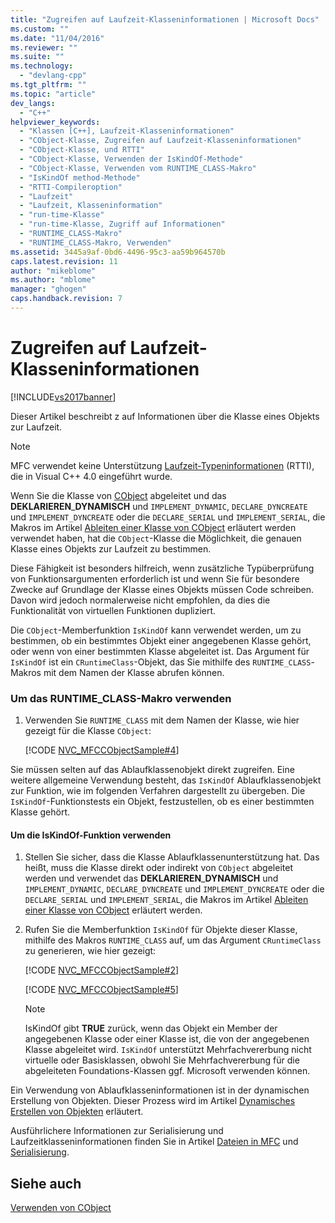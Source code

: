 ```yaml
---
title: "Zugreifen auf Laufzeit-Klasseninformationen | Microsoft Docs"
ms.custom: ""
ms.date: "11/04/2016"
ms.reviewer: ""
ms.suite: ""
ms.technology: 
  - "devlang-cpp"
ms.tgt_pltfrm: ""
ms.topic: "article"
dev_langs: 
  - "C++"
helpviewer_keywords: 
  - "Klassen [C++], Laufzeit-Klasseninformationen"
  - "CObject-Klasse, Zugreifen auf Laufzeit-Klasseninformationen"
  - "CObject-Klasse, und RTTI"
  - "CObject-Klasse, Verwenden der IsKindOf-Methode"
  - "CObject-Klasse, Verwenden vom RUNTIME_CLASS-Makro"
  - "IsKindOf method-Methode"
  - "RTTI-Compileroption"
  - "Laufzeit"
  - "Laufzeit, Klasseninformation"
  - "run-time-Klasse"
  - "run-time-Klasse, Zugriff auf Informationen"
  - "RUNTIME_CLASS-Makro"
  - "RUNTIME_CLASS-Makro, Verwenden"
ms.assetid: 3445a9af-0bd6-4496-95c3-aa59b964570b
caps.latest.revision: 11
author: "mikeblome"
ms.author: "mblome"
manager: "ghogen"
caps.handback.revision: 7
---
```

# Zugreifen auf Laufzeit-Klasseninformationen
[!INCLUDE[vs2017banner](../assembler/inline/includes/vs2017banner.md)]

Dieser Artikel beschreibt z auf Informationen über die Klasse eines Objekts zur Laufzeit.  
  
> [!NOTE]
>  MFC verwendet keine Unterstützung [Laufzeit\-Typeninformationen](../cpp/run-time-type-information.md) \(RTTI\), die in Visual C\+\+ 4.0 eingeführt wurde.  
  
 Wenn Sie die Klasse von [CObject](../mfc/reference/cobject-class.md) abgeleitet und das **DEKLARIEREN**\_**DYNAMISCH** und `IMPLEMENT_DYNAMIC`, `DECLARE_DYNCREATE` und `IMPLEMENT_DYNCREATE` oder die `DECLARE_SERIAL` und `IMPLEMENT_SERIAL`, die Makros im Artikel [Ableiten einer Klasse von CObject](../mfc/deriving-a-class-from-cobject.md) erläutert werden verwendet haben, hat die `CObject`\-Klasse die Möglichkeit, die genauen Klasse eines Objekts zur Laufzeit zu bestimmen.  
  
 Diese Fähigkeit ist besonders hilfreich, wenn zusätzliche Typüberprüfung von Funktionsargumenten erforderlich ist und wenn Sie für besondere Zwecke auf Grundlage der Klasse eines Objekts müssen Code schreiben.  Davon wird jedoch normalerweise nicht empfohlen, da dies die Funktionalität von virtuellen Funktionen dupliziert.  
  
 Die `CObject`\-Memberfunktion `IsKindOf` kann verwendet werden, um zu bestimmen, ob ein bestimmtes Objekt einer angegebenen Klasse gehört, oder wenn von einer bestimmten Klasse abgeleitet ist.  Das Argument für `IsKindOf` ist ein `CRuntimeClass`\-Objekt, das Sie mithilfe des `RUNTIME_CLASS`\-Makros mit dem Namen der Klasse abrufen können.  
  
### Um das RUNTIME\_CLASS\-Makro verwenden  
  
1.  Verwenden Sie `RUNTIME_CLASS` mit dem Namen der Klasse, wie hier gezeigt für die Klasse `CObject`:  
  
     [!CODE [NVC_MFCCObjectSample#4](../CodeSnippet/VS_Snippets_Cpp/NVC_MFCCObjectSample#4)]  
  
 Sie müssen selten auf das Ablaufklassenobjekt direkt zugreifen.  Eine weitere allgemeine Verwendung besteht, das `IsKindOf` Ablaufklassenobjekt zur Funktion, wie im folgenden Verfahren dargestellt zu übergeben.  Die `IsKindOf`\-Funktionstests ein Objekt, festzustellen, ob es einer bestimmten Klasse gehört.  
  
#### Um die IsKindOf\-Funktion verwenden  
  
1.  Stellen Sie sicher, dass die Klasse Ablaufklassenunterstützung hat.  Das heißt, muss die Klasse direkt oder indirekt von `CObject` abgeleitet werden und verwendet das **DEKLARIEREN**\_**DYNAMISCH** und `IMPLEMENT_DYNAMIC`, `DECLARE_DYNCREATE` und `IMPLEMENT_DYNCREATE` oder die `DECLARE_SERIAL` und `IMPLEMENT_SERIAL`, die Makros im Artikel [Ableiten einer Klasse von CObject](../mfc/deriving-a-class-from-cobject.md) erläutert werden.  
  
2.  Rufen Sie die Memberfunktion `IsKindOf` für Objekte dieser Klasse, mithilfe des Makros `RUNTIME_CLASS` auf, um das Argument `CRuntimeClass` zu generieren, wie hier gezeigt:  
  
     [!CODE [NVC_MFCCObjectSample#2](../CodeSnippet/VS_Snippets_Cpp/NVC_MFCCObjectSample#2)]  
  
     [!CODE [NVC_MFCCObjectSample#5](../CodeSnippet/VS_Snippets_Cpp/NVC_MFCCObjectSample#5)]  
  
    > [!NOTE]
    >  IsKindOf gibt **TRUE** zurück, wenn das Objekt ein Member der angegebenen Klasse oder einer Klasse ist, die von der angegebenen Klasse abgeleitet wird.  `IsKindOf` unterstützt Mehrfachvererbung nicht virtuelle oder Basisklassen, obwohl Sie Mehrfachvererbung für die abgeleiteten Foundations\-Klassen ggf. Microsoft verwenden können.  
  
 Ein Verwendung von Ablaufklasseninformationen ist in der dynamischen Erstellung von Objekten.  Dieser Prozess wird im Artikel [Dynamisches Erstellen von Objekten](../mfc/dynamic-object-creation.md) erläutert.  
  
 Ausführlichere Informationen zur Serialisierung und Laufzeitklasseninformationen finden Sie in Artikel [Dateien in MFC](../mfc/files-in-mfc.md) und [Serialisierung](../mfc/serialization-in-mfc.md).  
  
## Siehe auch  
 [Verwenden von CObject](../mfc/using-cobject.md)